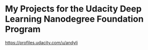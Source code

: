 # My Projects for the Udacity Deep Learning Nanodegree Foundation Program
https://profiles.udacity.com/u/andyli

